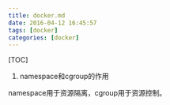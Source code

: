 ```yaml
---
title: docker.md
date: 2016-04-12 16:45:57
tags: [docker]
categories: [docker]
---
```


[TOC]

<!--more-->

1. namespace和cgroup的作用

namespace用于资源隔离，cgroup用于资源控制。
